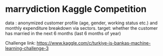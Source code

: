 # marrydiction Kaggle Competition


data : anonymized customer profile (age, gender, working status etc.) and monthly expenditure breakdown via sectors.
target:  whether the customer has married in the next 6 months (last 6 months of year) 

Challenge link: https://www.kaggle.com/c/turkiye-is-bankas-machine-learning-challenge-3
